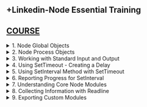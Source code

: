 ## +Linkedin-Node Essential Training

## [COURSE](https://www.linkedin.com/learning/node-js-essential-training-14888164/learning-the-node-js-basics?resume=false)

<details>
<summary>1. Node Global Objects </summary>

# Node Global Objects

## [https://nodejs.org/api/globals.html](https://nodejs.org/api/globals.html)

![image](https://github.com/user-attachments/assets/e03b672a-ef3a-4bef-8a55-e7efdb5be969)

## Check Node Version

```js
node -v
```

### src-AI-Software/my_projects/10_Node_Essential_Training/global.js:

```js
const path = require("path");

global.console.log("This is the global.js File.");
console.log(__dirname);
console.log(__filename);

console.log(path.basename(__filename));
console.log(path.dirname(__filename));
console.log(path.join(__dirname, "index.js"));

for (let key in global) {
  console.log(key);
}
```

```x
This is the global.js File.
/Users/ifeanyiomeata/Desktop/SERVER/projects/src-AI-Software/my_projects/10_Node_Essential_Training
/Users/ifeanyiomeata/Desktop/SERVER/projects/src-AI-Software/my_projects/10_Node_Essential_Training/global.js

global.js
/Users/ifeanyiomeata/Desktop/SERVER/projects/src-AI-Software/my_projects/10_Node_Essential_Training
/Users/ifeanyiomeata/Desktop/SERVER/projects/src-AI-Software/my_projects/10_Node_Essential_Training/index.js

global
clearImmediate
setImmediate
clearInterval
clearTimeout
setInterval
setTimeout
queueMicrotask
structuredClone
atob
btoa
performance
fetch
navigator
crypto
```

# #END</details>

<details>
<summary>2. Node Process Objects </summary>

# Node Process Objects

### src-AI-Software/my_projects/10_Node_Essential_Training/APP/global.js:

```js
console.log(process.argv);

function grab(flag) {
  let indexAfterFlag = process.argv.indexOf(flag) + 1;
  return process.argv[indexAfterFlag];
}

let username = grab("--username");
let password = grab("--password");

console.log(username);
console.log(password);

```

```x
[
  '/opt/homebrew/Cellar/node/22.4.0/bin/node',
  '/Users/ifeanyiomeata/Desktop/SERVER/projects/src-AI-Software/my_projects/10_Node_Essential_Training/APP/global.js',
  '--username',
  'admin',
  '--password',
  'admin123'
]


admin
admin123
```

<img width="1491" alt="image" src="https://github.com/user-attachments/assets/0df1b0e1-27a6-4e4f-af32-360eb038d016">
<img width="1491" alt="image" src="https://github.com/user-attachments/assets/d5ce2817-d413-4ad3-82da-a769b5f9e037">

# #END</details>

<details>
<summary>3. Working with Standard Input and Output </summary>

# Working with Standard Input and Output 

### src-AI-Software/my_projects/10_Node_Essential_Training/APP/global.js:

```js
// Write an output to Terminal
process.stdout.write("Hello World\n\n");
process.stdout.write("My name is:\nHenry");

// Quiz Example
const questions = [
  "What is your name?",
  "Where do you live?",
  "What is your preferred programming language",
];

const answers = [];

function ask(i = 0) {
  process.stdout.write(`\n\n\nQuestion ${i + 1}: ${questions[i]}`);
  process.stdout.write(` > `);
  process.stdout.write(`\nAnswer: `);
}

ask();

process.stdin.on("data", function (data) {
  let trimmedData = data.toString().trim();
  answers.push(trimmedData);
  process.stdout.write(trimmedData);

  if (questions.length > answers.length) {
    ask(answers.length);
  } else {
    process.stdout.write(`\n\n\nAnswers: ${answers.join(" | ")}`);
    process.exit();
  }
});

process.on("exit", function () {
  console.log("\nThank you!");
  console.log("Goodbye.");
});

```

```x
Hello World

My name is:
Henry


Question 1: What is your name? > 
Answer: Ifeanyi
Ifeanyi


Question 2: Where do you live? > 
Answer: Calgary
Calgary


Question 3: What is your preferred programming language > 
Answer: Python
Python


Answers: Ifeanyi | Calgary | Python
Thank you!
Goodbye.
```

<img width="1491" alt="image" src="https://github.com/user-attachments/assets/1b2eb462-5f7b-45a4-90bb-18cdab5e6036">
<img width="1491" alt="image" src="https://github.com/user-attachments/assets/a0cc2c41-88ee-4f7d-9493-cb1a10e0c675">

# #END</details>

<details>
<summary>4. Using SetTimeout - Creating a Delay </summary>

# Using SetTimeout - Creating a Delay

```js
//setTimeout Global Method
const waitTime = 3000;

console.log(`setting a ${waitTime / 1000} second delay`);
const timerFinished = () => console.log("done");

setTimeout(timerFinished, waitTime);

```

```x
setting a 3 second delay
done
```

<img width="1491" alt="image" src="https://github.com/user-attachments/assets/0cae78ba-a1c7-4ed5-bfcc-7342b60cbda4">
<img width="1491" alt="image" src="https://github.com/user-attachments/assets/59b54e2f-44d7-4f5e-aae1-8bee325dbb29">

# #END</details>

<details>
<summary>5. Using SetInterval Method with SetTimeout </summary>

# Using SetInterval Method with SetTimeout

```js
//setTimeout Global Method
const waitTime = 5000;
console.log(`setting a ${waitTime / 1000} second delay`);

const timerFinished = () => {
  clearInterval(interval);
  console.log(
    "Sorry, Time Limit Exceeded. You have to hang up or call back later."
  );
};

setTimeout(timerFinished, waitTime);

//setInterval Global Method
const waitInterval = 1000;
let currentTime = 0;

const incTime = () => {
  currentTime += waitInterval;
  console.log(`waiting on ${currentTime / 1000} seconds`);
};

const interval = setInterval(incTime, waitInterval);

```

```x
➜  APP git:(main) ✗ node global.js
setting a 5 second delay
waiting on 1 seconds
waiting on 2 seconds
waiting on 3 seconds
waiting on 4 seconds
Sorry, Time Limit Exceeded. You have to hang up or call back later.
```

<img width="1491" alt="image" src="https://github.com/user-attachments/assets/053d56b9-e53f-4616-831d-c985f1b76e01">
<img width="1491" alt="image" src="https://github.com/user-attachments/assets/9ad27497-83a0-42e1-b5d3-81bda2758c8d">

# #END</details>

<details>
<summary>6. Reporting Progress for SetInterval </summary>

# Reporting Progress for SetInterval

```js
//setTimeout Global Method
const waitTime = 10000;
console.log(`setting a ${waitTime / 1000} second delay`);

const timerFinished = () => {
  clearInterval(interval);
  console.log("\nProcess Completed! Thank you!");
};

setTimeout(timerFinished, waitTime);

//setInterval Global Method
const waitInterval = 1000;
let currentTime = 0;

const incTime = () => {
  currentTime += waitInterval;
  const p = Math.floor((currentTime / waitTime) * 100);
  process.stdout.clearLine();
  process.stdout.cursorTo(0);
  process.stdout.write(`waiting.... ${p}%`);
};

const interval = setInterval(incTime, waitInterval);

```

```x
➜  APP git:(main) ✗ node global.js
setting a 10 second delay
waiting.... 90%
Process Completed! Thank you!

```

# #END</details>

<details>
<summary>7. Understanding Core Node Modules </summary>

# Understanding Core Node Modules

```js
const path = require("path");
const util = require("util");
const v8 = require("v8");

console.log(path.basename(__filename));
console.log(path.dirname(__filename));
console.log(path.extname(__filename));
console.log(path.parse(__filename));
console.log(path.resolve(__filename));
console.log(path.sep);
console.log(path.delimiter);

const dirUploads = path.join(__dirname, "www", "files", "uploads");

console.log(dirUploads);
util.log(dirUploads);
util.log(path.basename(__filename));
util.log(v8.getHeapStatistics());
```

### console.log(path.parse(__filename));

```x
{
  root: '/',
  dir: '/Users/ifeanyiomeata/Desktop/SERVER/projects/src-AI-Software/my_projects/10_Node_Essential_Training/APP',
  base: 'global.js',
  ext: '.js',
  name: 'global'
}
```

### console.log(path.basename(__filename));

```x
global.js
```

### console.log(path.dirname(__filename));

```x
/Users/ifeanyiomeata/Desktop/SERVER/projects/src-AI-Software/my_projects/10_Node_Essential_Training/APP
```

### console.log(path.extname(__filename));

```x
.js
```

### console.log(path.resolve(__filename));

```x
/Users/ifeanyiomeata/Desktop/SERVER/projects/src-AI-Software/my_projects/10_Node_Essential_Training/APP/global.js
```

### console.log(path.sep);

```x
/
```

### console.log(path.delimiter);

```x
:
```

```js
const dirUploads = path.join(__dirname, "www", "files", "uploads");

console.log(dirUploads);
util.log(dirUploads);
util.log(path.basename(__filename));
util.log(v8.getHeapStatistics());
```

```x
/Users/ifeanyiomeata/Desktop/SERVER/projects/src-AI-Software/my_projects/10_Node_Essential_Training/APP/www/files/uploads
13 Jul 12:34:38 - /Users/ifeanyiomeata/Desktop/SERVER/projects/src-AI-Software/my_projects/10_Node_Essential_Training/APP/www/files/uploads
13 Jul 12:34:38 - global.js
13 Jul 12:34:38 - {
  total_heap_size: 4947968,
  total_heap_size_executable: 524288,
  total_physical_size: 4702208,
  total_available_size: 2195260616,
  used_heap_size: 3386856,
  heap_size_limit: 2197815296,
  malloced_memory: 163968,
  peak_malloced_memory: 253952,
  does_zap_garbage: 0,
  number_of_native_contexts: 1,
  number_of_detached_contexts: 0,
  total_global_handles_size: 8192,
  used_global_handles_size: 2336,
  external_memory: 1399967
}
```

# #END</details>

<details>
<summary>8. Collecting Information with Readline </summary>

# Collecting Information with Readline

```js
const readline = require("readline");
const rl = readline.createInterface({
  input: process.stdin,
  output: process.stdout,
});

// rl.question("How do you like Node?", (answer) => {
//   console.log(`Your answer: ${answer}`);
// });

function collectAnswers(questions, done) {
  const answers = [];
  const [firstQuestion] = questions;

  const questionAnswered = (answer) => {
    answers.push(answer.trim());
    if (answers.length < questions.length) {
      rl.question(questions[answers.length], questionAnswered);
    } else {
      return done(answers);
    }
  };

  rl.question(firstQuestion, questionAnswered);
}

const questions = [
  "What is your name?",
  "Where do you live?",
  "What are you going to do with Node.js?",
];

collectAnswers(questions, (answers) => {
  console.log("Thank you for your answers!");
  console.log(answers);
  process.exit();
});

```

```x
➜  APP git:(main) ✗ node global.js
What is your name? Ifeanyi
Where do you live? Calgary
What are you going to do with Node.js? Code
Thank you for your answers!
[ 'Ifeanyi', 'Calgary', 'Code' ]
```

# #END</details>

<details>
<summary>9. Exporting Custom Modules </summary>

# Exporting Custom Modules

```js

```

```js

```

```js

```

```js

```

```js

```

```js

```

```js

```

```js

```

```js

```

```js

```

```js

```

```js

```

```js

```

```js

```

```js

```

```js

```

```js

```

```js

```

```js

```

```js

```

```js

```

```js

```

# #END</details>

